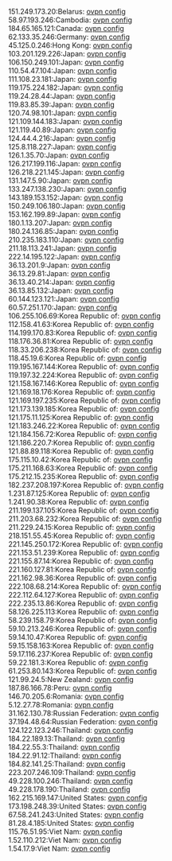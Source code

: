 151.249.173.20:Belarus: [ovpn config](vpn/151_249_173_20.ovpn)  
58.97.193.246:Cambodia: [ovpn config](vpn/58_97_193_246.ovpn)  
184.65.165.121:Canada: [ovpn config](vpn/184_65_165_121.ovpn)  
62.133.35.246:Germany: [ovpn config](vpn/62_133_35_246.ovpn)  
45.125.0.246:Hong Kong: [ovpn config](vpn/45_125_0_246.ovpn)  
103.201.129.226:Japan: [ovpn config](vpn/103_201_129_226.ovpn)  
106.150.249.101:Japan: [ovpn config](vpn/106_150_249_101.ovpn)  
110.54.47.104:Japan: [ovpn config](vpn/110_54_47_104.ovpn)  
111.108.23.181:Japan: [ovpn config](vpn/111_108_23_181.ovpn)  
119.175.224.182:Japan: [ovpn config](vpn/119_175_224_182.ovpn)  
119.24.28.44:Japan: [ovpn config](vpn/119_24_28_44.ovpn)  
119.83.85.39:Japan: [ovpn config](vpn/119_83_85_39.ovpn)  
120.74.98.101:Japan: [ovpn config](vpn/120_74_98_101.ovpn)  
121.109.144.183:Japan: [ovpn config](vpn/121_109_144_183.ovpn)  
121.119.40.89:Japan: [ovpn config](vpn/121_119_40_89.ovpn)  
124.44.4.216:Japan: [ovpn config](vpn/124_44_4_216.ovpn)  
125.8.118.227:Japan: [ovpn config](vpn/125_8_118_227.ovpn)  
126.1.35.70:Japan: [ovpn config](vpn/126_1_35_70.ovpn)  
126.217.199.116:Japan: [ovpn config](vpn/126_217_199_116.ovpn)  
126.218.221.145:Japan: [ovpn config](vpn/126_218_221_145.ovpn)  
131.147.5.90:Japan: [ovpn config](vpn/131_147_5_90.ovpn)  
133.247.138.230:Japan: [ovpn config](vpn/133_247_138_230.ovpn)  
143.189.153.152:Japan: [ovpn config](vpn/143_189_153_152.ovpn)  
150.249.106.180:Japan: [ovpn config](vpn/150_249_106_180.ovpn)  
153.162.199.89:Japan: [ovpn config](vpn/153_162_199_89.ovpn)  
180.1.13.207:Japan: [ovpn config](vpn/180_1_13_207.ovpn)  
180.24.136.85:Japan: [ovpn config](vpn/180_24_136_85.ovpn)  
210.235.183.110:Japan: [ovpn config](vpn/210_235_183_110.ovpn)  
211.18.113.241:Japan: [ovpn config](vpn/211_18_113_241.ovpn)  
222.14.195.122:Japan: [ovpn config](vpn/222_14_195_122.ovpn)  
36.13.201.9:Japan: [ovpn config](vpn/36_13_201_9.ovpn)  
36.13.29.81:Japan: [ovpn config](vpn/36_13_29_81.ovpn)  
36.13.40.214:Japan: [ovpn config](vpn/36_13_40_214.ovpn)  
36.13.85.132:Japan: [ovpn config](vpn/36_13_85_132.ovpn)  
60.144.123.121:Japan: [ovpn config](vpn/60_144_123_121.ovpn)  
60.57.251.170:Japan: [ovpn config](vpn/60_57_251_170.ovpn)  
106.255.106.69:Korea Republic of: [ovpn config](vpn/106_255_106_69.ovpn)  
112.158.41.63:Korea Republic of: [ovpn config](vpn/112_158_41_63.ovpn)  
114.199.170.83:Korea Republic of: [ovpn config](vpn/114_199_170_83.ovpn)  
118.176.36.81:Korea Republic of: [ovpn config](vpn/118_176_36_81.ovpn)  
118.33.206.238:Korea Republic of: [ovpn config](vpn/118_33_206_238.ovpn)  
118.45.19.6:Korea Republic of: [ovpn config](vpn/118_45_19_6.ovpn)  
119.195.167.144:Korea Republic of: [ovpn config](vpn/119_195_167_144.ovpn)  
119.197.32.224:Korea Republic of: [ovpn config](vpn/119_197_32_224.ovpn)  
121.158.167.146:Korea Republic of: [ovpn config](vpn/121_158_167_146.ovpn)  
121.169.18.176:Korea Republic of: [ovpn config](vpn/121_169_18_176.ovpn)  
121.169.197.235:Korea Republic of: [ovpn config](vpn/121_169_197_235.ovpn)  
121.173.139.185:Korea Republic of: [ovpn config](vpn/121_173_139_185.ovpn)  
121.175.11.125:Korea Republic of: [ovpn config](vpn/121_175_11_125.ovpn)  
121.183.246.22:Korea Republic of: [ovpn config](vpn/121_183_246_22.ovpn)  
121.184.156.72:Korea Republic of: [ovpn config](vpn/121_184_156_72.ovpn)  
121.186.220.7:Korea Republic of: [ovpn config](vpn/121_186_220_7.ovpn)  
121.88.89.118:Korea Republic of: [ovpn config](vpn/121_88_89_118.ovpn)  
175.115.10.42:Korea Republic of: [ovpn config](vpn/175_115_10_42.ovpn)  
175.211.168.63:Korea Republic of: [ovpn config](vpn/175_211_168_63.ovpn)  
175.212.15.235:Korea Republic of: [ovpn config](vpn/175_212_15_235.ovpn)  
182.237.208.197:Korea Republic of: [ovpn config](vpn/182_237_208_197.ovpn)  
1.231.87.125:Korea Republic of: [ovpn config](vpn/1_231_87_125.ovpn)  
1.241.90.38:Korea Republic of: [ovpn config](vpn/1_241_90_38.ovpn)  
211.199.137.105:Korea Republic of: [ovpn config](vpn/211_199_137_105.ovpn)  
211.203.68.232:Korea Republic of: [ovpn config](vpn/211_203_68_232.ovpn)  
211.229.24.15:Korea Republic of: [ovpn config](vpn/211_229_24_15.ovpn)  
218.151.55.45:Korea Republic of: [ovpn config](vpn/218_151_55_45.ovpn)  
221.145.250.172:Korea Republic of: [ovpn config](vpn/221_145_250_172.ovpn)  
221.153.51.239:Korea Republic of: [ovpn config](vpn/221_153_51_239.ovpn)  
221.155.87.14:Korea Republic of: [ovpn config](vpn/221_155_87_14.ovpn)  
221.160.127.81:Korea Republic of: [ovpn config](vpn/221_160_127_81.ovpn)  
221.162.98.36:Korea Republic of: [ovpn config](vpn/221_162_98_36.ovpn)  
222.108.68.214:Korea Republic of: [ovpn config](vpn/222_108_68_214.ovpn)  
222.112.64.127:Korea Republic of: [ovpn config](vpn/222_112_64_127.ovpn)  
222.235.13.86:Korea Republic of: [ovpn config](vpn/222_235_13_86.ovpn)  
58.126.225.113:Korea Republic of: [ovpn config](vpn/58_126_225_113.ovpn)  
58.239.158.79:Korea Republic of: [ovpn config](vpn/58_239_158_79.ovpn)  
59.10.213.246:Korea Republic of: [ovpn config](vpn/59_10_213_246.ovpn)  
59.14.10.47:Korea Republic of: [ovpn config](vpn/59_14_10_47.ovpn)  
59.15.158.163:Korea Republic of: [ovpn config](vpn/59_15_158_163.ovpn)  
59.17.116.237:Korea Republic of: [ovpn config](vpn/59_17_116_237.ovpn)  
59.22.181.3:Korea Republic of: [ovpn config](vpn/59_22_181_3.ovpn)  
61.253.80.143:Korea Republic of: [ovpn config](vpn/61_253_80_143.ovpn)  
121.99.24.5:New Zealand: [ovpn config](vpn/121_99_24_5.ovpn)  
187.86.166.78:Peru: [ovpn config](vpn/187_86_166_78.ovpn)  
146.70.205.6:Romania: [ovpn config](vpn/146_70_205_6.ovpn)  
5.12.27.78:Romania: [ovpn config](vpn/5_12_27_78.ovpn)  
31.162.130.78:Russian Federation: [ovpn config](vpn/31_162_130_78.ovpn)  
37.194.48.64:Russian Federation: [ovpn config](vpn/37_194_48_64.ovpn)  
124.122.123.246:Thailand: [ovpn config](vpn/124_122_123_246.ovpn)  
184.22.189.13:Thailand: [ovpn config](vpn/184_22_189_13.ovpn)  
184.22.55.3:Thailand: [ovpn config](vpn/184_22_55_3.ovpn)  
184.22.91.12:Thailand: [ovpn config](vpn/184_22_91_12.ovpn)  
184.82.141.25:Thailand: [ovpn config](vpn/184_82_141_25.ovpn)  
223.207.246.109:Thailand: [ovpn config](vpn/223_207_246_109.ovpn)  
49.228.100.246:Thailand: [ovpn config](vpn/49_228_100_246.ovpn)  
49.228.178.190:Thailand: [ovpn config](vpn/49_228_178_190.ovpn)  
162.215.169.147:United States: [ovpn config](vpn/162_215_169_147.ovpn)  
173.198.248.39:United States: [ovpn config](vpn/173_198_248_39.ovpn)  
67.58.241.243:United States: [ovpn config](vpn/67_58_241_243.ovpn)  
81.28.4.185:United States: [ovpn config](vpn/81_28_4_185.ovpn)  
115.76.51.95:Viet Nam: [ovpn config](vpn/115_76_51_95.ovpn)  
1.52.110.212:Viet Nam: [ovpn config](vpn/1_52_110_212.ovpn)  
1.54.17.9:Viet Nam: [ovpn config](vpn/1_54_17_9.ovpn)  
